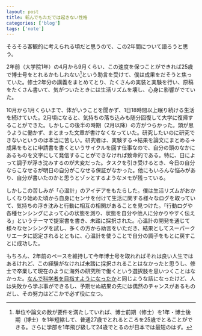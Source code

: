 ```yaml
---
layout: post
title: 転んでもただでは起きない性格
categories: ['blog']
tags: ['note']
---
```


そろそろ客観的に考えられる頃だと思うので、この2年間について語ろうと思う。

2年前（大学院1年）の4月から9月くらい、この速度を保つことができれば25歳で博士号をとれるかもしれない[^1]という助言を受けて、僕は成果をだそうと焦っていた。修士2年分の講義をまとめてとり、たくさんの実装と実験を行い、原稿をたくさん書いて、気がついたときには生活リズムを壊し、心身に影響がでていた。

10月から1月くらいまで、体がいうことを聞かず、1日18時間以上眠り続ける生活を続けていた。2月頃になると、気持ちの落ち込みも随分回復して大学に復帰することができた。しかしこの後半の時期（2月以降）の方がつらかった。頭が思うように働かず、まとまった文章が書けなくなっていた。研究したいのに研究できないというのは本当に苦しい。研究者は、実験する->結果を論文にまとめる->成果をもとに申請書を書くというサイクルを回す仕事なので、自分の頭のなかにあるものを文字にして発信することができなければ致命的である。特に、日によって調子が浮き沈みするのが大変だった。タスクを引き受けるとき、今日の自分ならこなせるが明日の自分がこなせる保証がなかった。他にもいろんな悩みがあり、自分が書いたのかと思うとゾッとするようなメモが残っている。

しかしこの苦しみが「心温計」のアイデアをもたらした。僕は生活リズムがおかしくなり始めた頃から自身にセンサを付けて生活に関する様々なログを取っていて、気持ちの浮き沈みと行動に相互の相関があることを見つけた。「行動ログや各種センシングによって心の状態を測り、状態を自分や他人に分かりやすく伝える」というテーマで提案書を書き、未踏に採択された。心温計の開発を通じて様々なセンシングを試し、多くの方から助言をいただき、結果としてスーパークリエータに認定されるとともに、心温計を使うことで自分の調子をもとに戻すことに成功した。

もちろん、2年前のペースを維持して今年博士号を取れればそれは良い人生ではあるけれど、この経験がなければ未踏に採択されることはなかったと思うし、修士で卒業して現在のように海外の研究所で働くという選択肢を思いつくことはなかった。[なんで科学者を目指すようになったか](/jp/posts/towards-a-scientist/)と同じような話になったけど、人は失敗から学ぶ事ができるし、予期せぬ結果の先には偶然のチャンスがあるものだし、その努力はどこかで必ず役に立つ。

[^1]: 単位や論文の数が要件を満たしていれば、博士前期（修士）を1年・博士後期（博士）を1年短縮して、普通27歳でとれるところを25歳でとることができる。さらに学部を1年飛び級して24歳でとるのが日本では最短のはず。